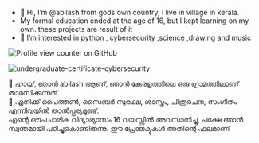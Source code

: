 - 👋 Hi, I’m @abilash  from gods own country, i live in village in kerala.
- My formal education ended at the age of 16, but I kept learning on my own. these projects are result of it
- 👀 I’m interested in python , cybersecurity ,science ,drawing and music

![Profile view counter on GitHub](https://komarev.com/ghpvc/?username=its-me-abi)

![undergraduate-certificate-cybersecurity](https://github.com/user-attachments/assets/c6f4f2d2-5186-4adf-9c26-e3a3fe27e4d0)

👋 ഹായ്, ഞാൻ  abilash ആണ്, ഞാൻ കേരളത്തിലെ ഒരു ഗ്രാമത്തിലാണ് താമസിക്കുന്നത്.  
 👀 എനിക്ക് പൈത്തൺ, സൈബർ സുരക്ഷ, ശാസ്ത്രം, ചിത്രരചന, സംഗീതം എന്നിവയിൽ താൽപ്പര്യമുണ്ട്.  
എന്റെ ഔപചാരിക വിദ്യാഭ്യാസം 16 വയസ്സിൽ അവസാനിച്ചു, പക്ഷേ ഞാൻ സ്വന്തമായി പഠിച്ചുകൊണ്ടിരുന്നു. ഈ പ്രോജക്ടുകൾ അതിന്റെ ഫലമാണ്  

 
<!---
its-me-abi/its-me-abi is a ✨ special ✨ repository because its `README.md` (this file) appears on your GitHub profile.
You can click the Preview link to take a look at your changes.
--->
